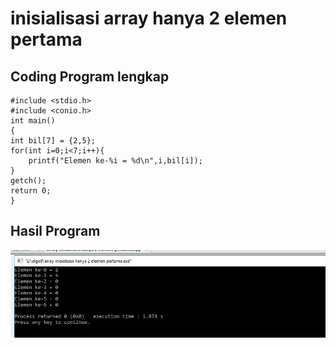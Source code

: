 # inisialisasi array hanya 2 elemen pertama


## Coding Program lengkap
    #include <stdio.h>
    #include <conio.h>
    int main()
    {
    int bil[7] = {2,5};
    for(int i=0;i<7;i++){
        printf("Elemen ke-%i = %d\n",i,bil[i]);
    }
    getch();
    return 0;
    }


## Hasil Program
![img](https://github.com/MUTIARAIZMI/inisialisasiarrayhanya2elemenpertama/blob/master/5.algo9.jpg?raw=true)
